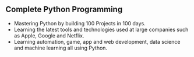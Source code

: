 ## Complete Python Programming

* Mastering Python by building 100 Projects in 100 days.
* Learning the latest tools and technologies used at large companies such as Apple, Google and Netflix.
* Learning automation, game, app and web development, data science and machine learning all using Python.
